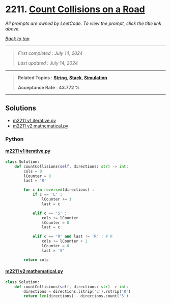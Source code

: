 # 2211. [Count Collisions on a Road](<https://leetcode.com/problems/count-collisions-on-a-road>)

*All prompts are owned by LeetCode. To view the prompt, click the title link above.*

*[Back to top](<../README.md>)*

------

> *First completed : July 14, 2024*
>
> *Last updated : July 14, 2024*

------

> **Related Topics** : **[String](<by_topic/String.md>), [Stack](<by_topic/Stack.md>), [Simulation](<by_topic/Simulation.md>)**
>
> **Acceptance Rate** : **43.772 %**

------

## Solutions

- [m2211 v1 iterative.py](<../my-submissions/m2211 v1 iterative.py>)
- [m2211 v2 mathematical.py](<../my-submissions/m2211 v2 mathematical.py>)
### Python
#### [m2211 v1 iterative.py](<../my-submissions/m2211 v1 iterative.py>)
```Python
class Solution:
    def countCollisions(self, directions: str) -> int:
        cols = 0
        lCounter = 0
        last = 'R'

        for c in reversed(directions) :
            if c == 'L' :
                lCounter += 1
                last = c

            elif c == 'S' :
                cols += lCounter
                lCounter = 0
                last = c

            elif c == 'R' and last != 'R' : # R
                cols += lCounter + 1
                lCounter = 0
                last = 'S'

        return cols

```

#### [m2211 v2 mathematical.py](<../my-submissions/m2211 v2 mathematical.py>)
```Python
class Solution:
    def countCollisions(self, directions: str) -> int:
        directions = directions.lstrip('L').rstrip('R')
        return len(directions) - directions.count('S')

```

